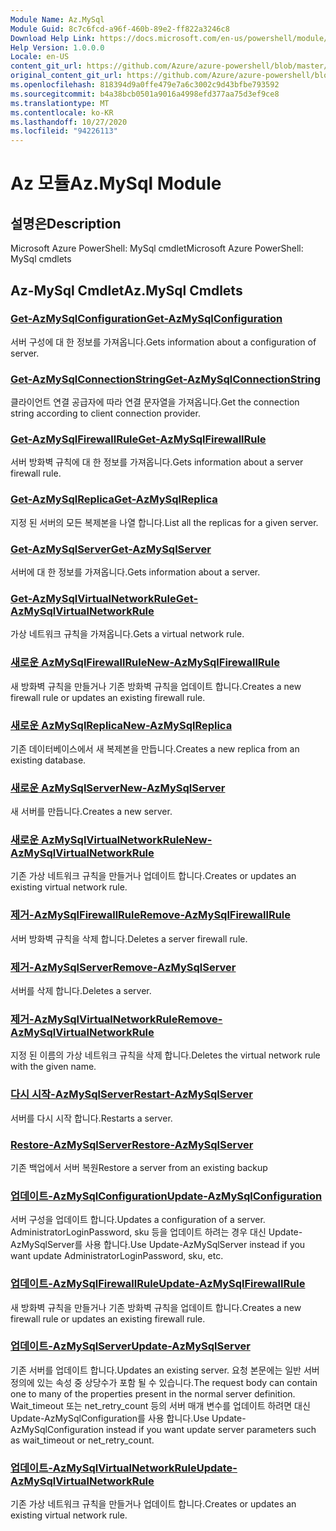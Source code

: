 ```yaml
---
Module Name: Az.MySql
Module Guid: 8c7c6fcd-a96f-460b-89e2-ff822a3246c8
Download Help Link: https://docs.microsoft.com/en-us/powershell/module/az.mysql
Help Version: 1.0.0.0
Locale: en-US
content_git_url: https://github.com/Azure/azure-powershell/blob/master/src/MySql/help/Az.MySql.md
original_content_git_url: https://github.com/Azure/azure-powershell/blob/master/src/MySql/help/Az.MySql.md
ms.openlocfilehash: 818394d9a0ffe479e7a6c3002c9d43bfbe793592
ms.sourcegitcommit: b4a38bcb0501a9016a4998efd377aa75d3ef9ce8
ms.translationtype: MT
ms.contentlocale: ko-KR
ms.lasthandoff: 10/27/2020
ms.locfileid: "94226113"
---
```

# <span data-ttu-id="249cf-101">Az 모듈</span><span class="sxs-lookup"><span data-stu-id="249cf-101">Az.MySql Module</span></span>
## <span data-ttu-id="249cf-102">설명은</span><span class="sxs-lookup"><span data-stu-id="249cf-102">Description</span></span>
<span data-ttu-id="249cf-103">Microsoft Azure PowerShell: MySql cmdlet</span><span class="sxs-lookup"><span data-stu-id="249cf-103">Microsoft Azure PowerShell: MySql cmdlets</span></span>

## <span data-ttu-id="249cf-104">Az-MySql Cmdlet</span><span class="sxs-lookup"><span data-stu-id="249cf-104">Az.MySql Cmdlets</span></span>
### [<span data-ttu-id="249cf-105">Get-AzMySqlConfiguration</span><span class="sxs-lookup"><span data-stu-id="249cf-105">Get-AzMySqlConfiguration</span></span>](Get-AzMySqlConfiguration.md)
<span data-ttu-id="249cf-106">서버 구성에 대 한 정보를 가져옵니다.</span><span class="sxs-lookup"><span data-stu-id="249cf-106">Gets information about a configuration of server.</span></span>

### [<span data-ttu-id="249cf-107">Get-AzMySqlConnectionString</span><span class="sxs-lookup"><span data-stu-id="249cf-107">Get-AzMySqlConnectionString</span></span>](Get-AzMySqlConnectionString.md)
<span data-ttu-id="249cf-108">클라이언트 연결 공급자에 따라 연결 문자열을 가져옵니다.</span><span class="sxs-lookup"><span data-stu-id="249cf-108">Get the connection string according to client connection provider.</span></span>

### [<span data-ttu-id="249cf-109">Get-AzMySqlFirewallRule</span><span class="sxs-lookup"><span data-stu-id="249cf-109">Get-AzMySqlFirewallRule</span></span>](Get-AzMySqlFirewallRule.md)
<span data-ttu-id="249cf-110">서버 방화벽 규칙에 대 한 정보를 가져옵니다.</span><span class="sxs-lookup"><span data-stu-id="249cf-110">Gets information about a server firewall rule.</span></span>

### [<span data-ttu-id="249cf-111">Get-AzMySqlReplica</span><span class="sxs-lookup"><span data-stu-id="249cf-111">Get-AzMySqlReplica</span></span>](Get-AzMySqlReplica.md)
<span data-ttu-id="249cf-112">지정 된 서버의 모든 복제본을 나열 합니다.</span><span class="sxs-lookup"><span data-stu-id="249cf-112">List all the replicas for a given server.</span></span>

### [<span data-ttu-id="249cf-113">Get-AzMySqlServer</span><span class="sxs-lookup"><span data-stu-id="249cf-113">Get-AzMySqlServer</span></span>](Get-AzMySqlServer.md)
<span data-ttu-id="249cf-114">서버에 대 한 정보를 가져옵니다.</span><span class="sxs-lookup"><span data-stu-id="249cf-114">Gets information about a server.</span></span>

### [<span data-ttu-id="249cf-115">Get-AzMySqlVirtualNetworkRule</span><span class="sxs-lookup"><span data-stu-id="249cf-115">Get-AzMySqlVirtualNetworkRule</span></span>](Get-AzMySqlVirtualNetworkRule.md)
<span data-ttu-id="249cf-116">가상 네트워크 규칙을 가져옵니다.</span><span class="sxs-lookup"><span data-stu-id="249cf-116">Gets a virtual network rule.</span></span>

### [<span data-ttu-id="249cf-117">새로운 AzMySqlFirewallRule</span><span class="sxs-lookup"><span data-stu-id="249cf-117">New-AzMySqlFirewallRule</span></span>](New-AzMySqlFirewallRule.md)
<span data-ttu-id="249cf-118">새 방화벽 규칙을 만들거나 기존 방화벽 규칙을 업데이트 합니다.</span><span class="sxs-lookup"><span data-stu-id="249cf-118">Creates a new firewall rule or updates an existing firewall rule.</span></span>

### [<span data-ttu-id="249cf-119">새로운 AzMySqlReplica</span><span class="sxs-lookup"><span data-stu-id="249cf-119">New-AzMySqlReplica</span></span>](New-AzMySqlReplica.md)
<span data-ttu-id="249cf-120">기존 데이터베이스에서 새 복제본을 만듭니다.</span><span class="sxs-lookup"><span data-stu-id="249cf-120">Creates a new replica from an existing database.</span></span>

### [<span data-ttu-id="249cf-121">새로운 AzMySqlServer</span><span class="sxs-lookup"><span data-stu-id="249cf-121">New-AzMySqlServer</span></span>](New-AzMySqlServer.md)
<span data-ttu-id="249cf-122">새 서버를 만듭니다.</span><span class="sxs-lookup"><span data-stu-id="249cf-122">Creates a new server.</span></span>

### [<span data-ttu-id="249cf-123">새로운 AzMySqlVirtualNetworkRule</span><span class="sxs-lookup"><span data-stu-id="249cf-123">New-AzMySqlVirtualNetworkRule</span></span>](New-AzMySqlVirtualNetworkRule.md)
<span data-ttu-id="249cf-124">기존 가상 네트워크 규칙을 만들거나 업데이트 합니다.</span><span class="sxs-lookup"><span data-stu-id="249cf-124">Creates or updates an existing virtual network rule.</span></span>

### [<span data-ttu-id="249cf-125">제거-AzMySqlFirewallRule</span><span class="sxs-lookup"><span data-stu-id="249cf-125">Remove-AzMySqlFirewallRule</span></span>](Remove-AzMySqlFirewallRule.md)
<span data-ttu-id="249cf-126">서버 방화벽 규칙을 삭제 합니다.</span><span class="sxs-lookup"><span data-stu-id="249cf-126">Deletes a server firewall rule.</span></span>

### [<span data-ttu-id="249cf-127">제거-AzMySqlServer</span><span class="sxs-lookup"><span data-stu-id="249cf-127">Remove-AzMySqlServer</span></span>](Remove-AzMySqlServer.md)
<span data-ttu-id="249cf-128">서버를 삭제 합니다.</span><span class="sxs-lookup"><span data-stu-id="249cf-128">Deletes a server.</span></span>

### [<span data-ttu-id="249cf-129">제거-AzMySqlVirtualNetworkRule</span><span class="sxs-lookup"><span data-stu-id="249cf-129">Remove-AzMySqlVirtualNetworkRule</span></span>](Remove-AzMySqlVirtualNetworkRule.md)
<span data-ttu-id="249cf-130">지정 된 이름의 가상 네트워크 규칙을 삭제 합니다.</span><span class="sxs-lookup"><span data-stu-id="249cf-130">Deletes the virtual network rule with the given name.</span></span>

### [<span data-ttu-id="249cf-131">다시 시작-AzMySqlServer</span><span class="sxs-lookup"><span data-stu-id="249cf-131">Restart-AzMySqlServer</span></span>](Restart-AzMySqlServer.md)
<span data-ttu-id="249cf-132">서버를 다시 시작 합니다.</span><span class="sxs-lookup"><span data-stu-id="249cf-132">Restarts a server.</span></span>

### [<span data-ttu-id="249cf-133">Restore-AzMySqlServer</span><span class="sxs-lookup"><span data-stu-id="249cf-133">Restore-AzMySqlServer</span></span>](Restore-AzMySqlServer.md)
<span data-ttu-id="249cf-134">기존 백업에서 서버 복원</span><span class="sxs-lookup"><span data-stu-id="249cf-134">Restore a server from an existing backup</span></span>

### [<span data-ttu-id="249cf-135">업데이트-AzMySqlConfiguration</span><span class="sxs-lookup"><span data-stu-id="249cf-135">Update-AzMySqlConfiguration</span></span>](Update-AzMySqlConfiguration.md)
<span data-ttu-id="249cf-136">서버 구성을 업데이트 합니다.</span><span class="sxs-lookup"><span data-stu-id="249cf-136">Updates a configuration of a server.</span></span>
<span data-ttu-id="249cf-137">AdministratorLoginPassword, sku 등을 업데이트 하려는 경우 대신 Update-AzMySqlServer를 사용 합니다.</span><span class="sxs-lookup"><span data-stu-id="249cf-137">Use Update-AzMySqlServer instead if you want update AdministratorLoginPassword, sku, etc.</span></span>

### [<span data-ttu-id="249cf-138">업데이트-AzMySqlFirewallRule</span><span class="sxs-lookup"><span data-stu-id="249cf-138">Update-AzMySqlFirewallRule</span></span>](Update-AzMySqlFirewallRule.md)
<span data-ttu-id="249cf-139">새 방화벽 규칙을 만들거나 기존 방화벽 규칙을 업데이트 합니다.</span><span class="sxs-lookup"><span data-stu-id="249cf-139">Creates a new firewall rule or updates an existing firewall rule.</span></span>

### [<span data-ttu-id="249cf-140">업데이트-AzMySqlServer</span><span class="sxs-lookup"><span data-stu-id="249cf-140">Update-AzMySqlServer</span></span>](Update-AzMySqlServer.md)
<span data-ttu-id="249cf-141">기존 서버를 업데이트 합니다.</span><span class="sxs-lookup"><span data-stu-id="249cf-141">Updates an existing server.</span></span>
<span data-ttu-id="249cf-142">요청 본문에는 일반 서버 정의에 있는 속성 중 상당수가 포함 될 수 있습니다.</span><span class="sxs-lookup"><span data-stu-id="249cf-142">The request body can contain one to many of the properties present in the normal server definition.</span></span>
<span data-ttu-id="249cf-143">Wait_timeout 또는 net_retry_count 등의 서버 매개 변수를 업데이트 하려면 대신 Update-AzMySqlConfiguration를 사용 합니다.</span><span class="sxs-lookup"><span data-stu-id="249cf-143">Use Update-AzMySqlConfiguration instead if you want update server parameters such as wait_timeout or net_retry_count.</span></span>

### [<span data-ttu-id="249cf-144">업데이트-AzMySqlVirtualNetworkRule</span><span class="sxs-lookup"><span data-stu-id="249cf-144">Update-AzMySqlVirtualNetworkRule</span></span>](Update-AzMySqlVirtualNetworkRule.md)
<span data-ttu-id="249cf-145">기존 가상 네트워크 규칙을 만들거나 업데이트 합니다.</span><span class="sxs-lookup"><span data-stu-id="249cf-145">Creates or updates an existing virtual network rule.</span></span>

